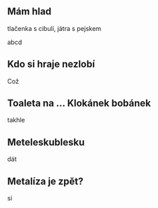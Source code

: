 ## Mám hlad

tlačenka s cibulí, játra s pejskem

abcd

## Kdo si hraje nezlobí
Což
## Toaleta na ... Klokánek bobánek
takhle
## Meteleskublesku
dát

## Metalíza je zpět?
si

